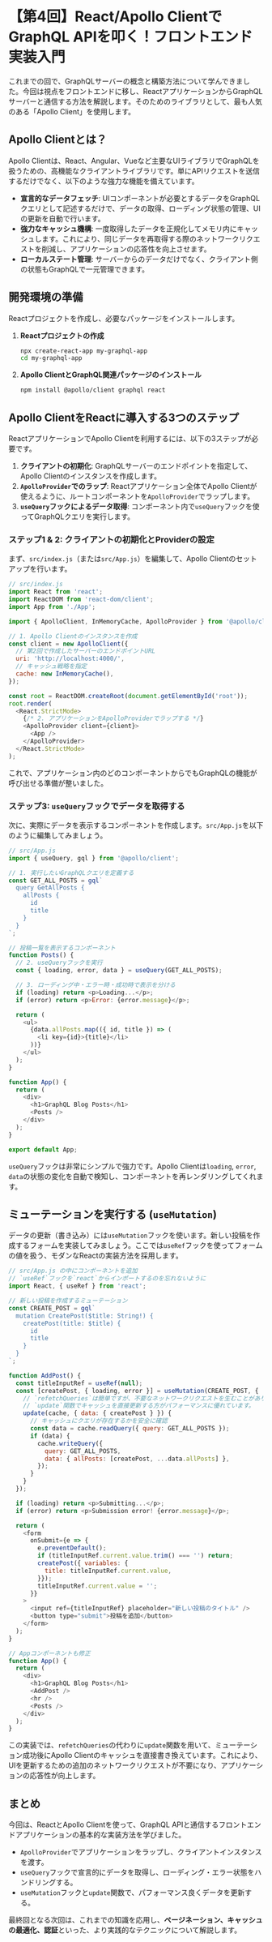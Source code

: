 # 【第4回】React/Apollo ClientでGraphQL APIを叩く！フロントエンド実装入門

これまでの回で、GraphQLサーバーの概念と構築方法について学んできました。今回は視点をフロントエンドに移し、ReactアプリケーションからGraphQLサーバーと通信する方法を解説します。そのためのライブラリとして、最も人気のある「Apollo Client」を使用します。

## Apollo Clientとは？

Apollo Clientは、React、Angular、Vueなど主要なUIライブラリでGraphQLを扱うための、高機能なクライアントライブラリです。単にAPIリクエストを送信するだけでなく、以下のような強力な機能を備えています。

- **宣言的なデータフェッチ**: UIコンポーネントが必要とするデータをGraphQLクエリとして記述するだけで、データの取得、ローディング状態の管理、UIの更新を自動で行います。
- **強力なキャッシュ機構**: 一度取得したデータを正規化してメモリ内にキャッシュします。これにより、同じデータを再取得する際のネットワークリクエストを削減し、アプリケーションの応答性を向上させます。
- **ローカルステート管理**: サーバーからのデータだけでなく、クライアント側の状態もGraphQLで一元管理できます。

## 開発環境の準備

Reactプロジェクトを作成し、必要なパッケージをインストールします。

1.  **Reactプロジェクトの作成**
    ```bash
    npx create-react-app my-graphql-app
    cd my-graphql-app
    ```

2.  **Apollo ClientとGraphQL関連パッケージのインストール**
    ```bash
    npm install @apollo/client graphql react
    ```

## Apollo ClientをReactに導入する3つのステップ

ReactアプリケーションでApollo Clientを利用するには、以下の3ステップが必要です。

1.  **クライアントの初期化**: GraphQLサーバーのエンドポイントを指定して、Apollo Clientのインスタンスを作成します。
2.  **`ApolloProvider`でのラップ**: Reactアプリケーション全体でApollo Clientが使えるように、ルートコンポーネントを`ApolloProvider`でラップします。
3.  **`useQuery`フックによるデータ取得**: コンポーネント内で`useQuery`フックを使ってGraphQLクエリを実行します。

### ステップ1 & 2: クライアントの初期化とProviderの設定

まず、`src/index.js`（または`src/App.js`）を編集して、Apollo Clientのセットアップを行います。

```javascript
// src/index.js
import React from 'react';
import ReactDOM from 'react-dom/client';
import App from './App';

import { ApolloClient, InMemoryCache, ApolloProvider } from '@apollo/client';

// 1. Apollo Clientのインスタンスを作成
const client = new ApolloClient({
  // 第2回で作成したサーバーのエンドポイントURL
  uri: 'http://localhost:4000/',
  // キャッシュ戦略を指定
  cache: new InMemoryCache(),
});

const root = ReactDOM.createRoot(document.getElementById('root'));
root.render(
  <React.StrictMode>
    {/* 2. アプリケーションをApolloProviderでラップする */}
    <ApolloProvider client={client}>
      <App />
    </ApolloProvider>
  </React.StrictMode>
);
```
これで、アプリケーション内のどのコンポーネントからでもGraphQLの機能が呼び出せる準備が整いました。

### ステップ3: `useQuery`フックでデータを取得する

次に、実際にデータを表示するコンポーネントを作成します。`src/App.js`を以下のように編集してみましょう。

```javascript
// src/App.js
import { useQuery, gql } from '@apollo/client';

// 1. 実行したいGraphQLクエリを定義する
const GET_ALL_POSTS = gql`
  query GetAllPosts {
    allPosts {
      id
      title
    }
  }
`;

// 投稿一覧を表示するコンポーネント
function Posts() {
  // 2. useQueryフックを実行
  const { loading, error, data } = useQuery(GET_ALL_POSTS);

  // 3. ローディング中・エラー時・成功時で表示を分ける
  if (loading) return <p>Loading...</p>;
  if (error) return <p>Error: {error.message}</p>;

  return (
    <ul>
      {data.allPosts.map(({ id, title }) => (
        <li key={id}>{title}</li>
      ))}
    </ul>
  );
}

function App() {
  return (
    <div>
      <h1>GraphQL Blog Posts</h1>
      <Posts />
    </div>
  );
}

export default App;
```
`useQuery`フックは非常にシンプルで強力です。Apollo Clientは`loading`, `error`, `data`の状態の変化を自動で検知し、コンポーネントを再レンダリングしてくれます。

## ミューテーションを実行する (`useMutation`)

データの更新（書き込み）には`useMutation`フックを使います。新しい投稿を作成するフォームを実装してみましょう。ここでは`useRef`フックを使ってフォームの値を扱う、モダンなReactの実装方法を採用します。

```javascript
// src/App.js の中にコンポーネントを追加
// `useRef`フックを`react`からインポートするのを忘れないように
import React, { useRef } from 'react';

// 新しい投稿を作成するミューテーション
const CREATE_POST = gql`
  mutation CreatePost($title: String!) {
    createPost(title: $title) {
      id
      title
    }
  }
`;

function AddPost() {
  const titleInputRef = useRef(null);
  const [createPost, { loading, error }] = useMutation(CREATE_POST, {
    // `refetchQueries`は簡単ですが、不要なネットワークリクエストを生むことがあります。
    // `update`関数でキャッシュを直接更新する方がパフォーマンスに優れています。
    update(cache, { data: { createPost } }) {
      // キャッシュにクエリが存在するかを安全に確認
      const data = cache.readQuery({ query: GET_ALL_POSTS });
      if (data) {
        cache.writeQuery({
          query: GET_ALL_POSTS,
          data: { allPosts: [createPost, ...data.allPosts] },
        });
      }
    }
  });

  if (loading) return <p>Submitting...</p>;
  if (error) return <p>Submission error! {error.message}</p>;

  return (
    <form
      onSubmit={e => {
        e.preventDefault();
        if (titleInputRef.current.value.trim() === '') return;
        createPost({ variables: {
          title: titleInputRef.current.value,
        }});
        titleInputRef.current.value = '';
      }}
    >
      <input ref={titleInputRef} placeholder="新しい投稿のタイトル" />
      <button type="submit">投稿を追加</button>
    </form>
  );
}

// Appコンポーネントも修正
function App() {
  return (
    <div>
      <h1>GraphQL Blog Posts</h1>
      <AddPost />
      <hr />
      <Posts />
    </div>
  );
}
```
この実装では、`refetchQueries`の代わりに`update`関数を用いて、ミューテーション成功後にApollo Clientのキャッシュを直接書き換えています。これにより、UIを更新するための追加のネットワークリクエストが不要になり、アプリケーションの応答性が向上します。

## まとめ

今回は、ReactとApollo Clientを使って、GraphQL APIと通信するフロントエンドアプリケーションの基本的な実装方法を学びました。
- `ApolloProvider`でアプリケーションをラップし、クライアントインスタンスを渡す。
- `useQuery`フックで宣言的にデータを取得し、ローディング・エラー状態をハンドリングする。
- `useMutation`フックと`update`関数で、パフォーマンス良くデータを更新する。

最終回となる次回は、これまでの知識を応用し、**ページネーション、キャッシュの最適化、認証**といった、より実践的なテクニックについて解説します。
